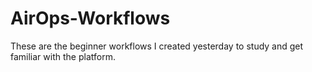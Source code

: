 # AirOps-Workflows
These are the beginner workflows I created yesterday to study and get familiar with the platform.
